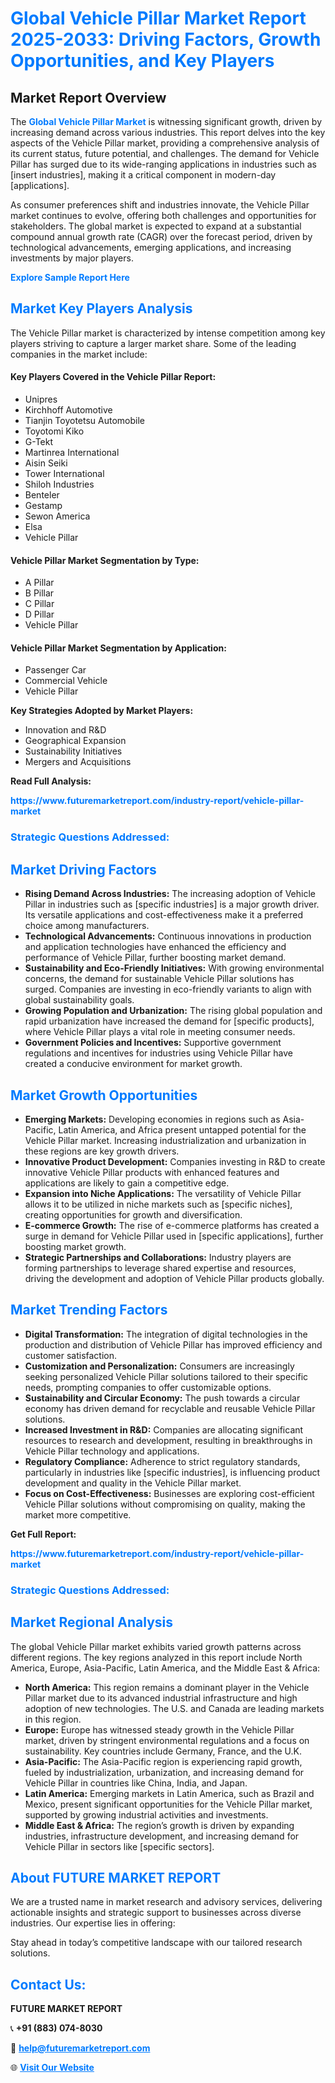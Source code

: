 <h1 style="color: #007BFF;">Global Vehicle Pillar Market Report 2025-2033: Driving Factors, Growth Opportunities, and Key Players</h1>

<section id="overview">
<h2>Market Report Overview</h2>
<p>The <a href="https://www.futuremarketreport.com/industry-report/vehicle-pillar-market" style="color: #007BFF; text-decoration: none;"><strong>Global Vehicle Pillar Market</strong></a> is witnessing significant growth, driven by increasing demand across various industries. This report delves into the key aspects of the Vehicle Pillar market, providing a comprehensive analysis of its current status, future potential, and challenges. The demand for Vehicle Pillar has surged due to its wide-ranging applications in industries such as [insert industries], making it a critical component in modern-day [applications].</p>
<p>As consumer preferences shift and industries innovate, the Vehicle Pillar market continues to evolve, offering both challenges and opportunities for stakeholders. The global market is expected to expand at a substantial compound annual growth rate (CAGR) over the forecast period, driven by technological advancements, emerging applications, and increasing investments by major players.</p>
</section>

<section id="overview">
<p><a href="https://www.futuremarketreport.com/request-sample/reportId=105499" style="color: #007BFF; text-decoration: none;"><strong>Explore Sample Report Here</strong></a></p>
</section>

<section id="key-players">
<h2 style="color: #007BFF;">Market Key Players Analysis</h2>
<p>The Vehicle Pillar market is characterized by intense competition among key players striving to capture a larger market share. Some of the leading companies in the market include:</p>
<h4>Key Players Covered in the Vehicle Pillar Report:</h4>
<ul><li>Unipres</li><li>Kirchhoff Automotive</li><li>Tianjin Toyotetsu Automobile</li><li>Toyotomi Kiko</li><li>G-Tekt</li><li>Martinrea International</li><li>Aisin Seiki</li><li>Tower International</li><li>Shiloh Industries</li><li>Benteler</li><li>Gestamp</li><li>Sewon America</li><li>Elsa</li><li>Vehicle Pillar</li></ul>
<h4>Vehicle Pillar Market Segmentation by Type:</h4>
<ul><li>A Pillar</li><li>B Pillar</li><li>C Pillar</li><li>D Pillar</li><li>Vehicle Pillar</li></ul>

<h4>Vehicle Pillar Market Segmentation by Application:</h4>
<ul><li>Passenger Car</li><li>Commercial Vehicle</li><li>Vehicle Pillar</li></ul>
<p><strong>Key Strategies Adopted by Market Players:</strong></p>
<ul>
<li>Innovation and R&D</li>
<li>Geographical Expansion</li>
<li>Sustainability Initiatives</li>
<li>Mergers and Acquisitions</li>
</ul>
</section>

<section>
<p><strong>Read Full Analysis: </strong></p><a href="https://www.futuremarketreport.com/industry-report/vehicle-pillar-market" style="color: #007BFF; text-decoration: none;"><strong>https://www.futuremarketreport.com/industry-report/vehicle-pillar-market</strong></a>
<h3 style="color: #007BFF;">Strategic Questions Addressed:</h3>
</section>

<section id="driving-factors">
<h2 style="color: #007BFF;">Market Driving Factors</h2>
<ul>
<li><strong>Rising Demand Across Industries:</strong> The increasing adoption of Vehicle Pillar in industries such as [specific industries] is a major growth driver. Its versatile applications and cost-effectiveness make it a preferred choice among manufacturers.</li>
<li><strong>Technological Advancements:</strong> Continuous innovations in production and application technologies have enhanced the efficiency and performance of Vehicle Pillar, further boosting market demand.</li>
<li><strong>Sustainability and Eco-Friendly Initiatives:</strong> With growing environmental concerns, the demand for sustainable Vehicle Pillar solutions has surged. Companies are investing in eco-friendly variants to align with global sustainability goals.</li>
<li><strong>Growing Population and Urbanization:</strong> The rising global population and rapid urbanization have increased the demand for [specific products], where Vehicle Pillar plays a vital role in meeting consumer needs.</li>
<li><strong>Government Policies and Incentives:</strong> Supportive government regulations and incentives for industries using Vehicle Pillar have created a conducive environment for market growth.</li>
</ul>
</section>

<section id="growth-opportunities">
<h2 style="color: #007BFF;">Market Growth Opportunities</h2>
<ul>
<li><strong>Emerging Markets:</strong> Developing economies in regions such as Asia-Pacific, Latin America, and Africa present untapped potential for the Vehicle Pillar market. Increasing industrialization and urbanization in these regions are key growth drivers.</li>
<li><strong>Innovative Product Development:</strong> Companies investing in R&D to create innovative Vehicle Pillar products with enhanced features and applications are likely to gain a competitive edge.</li>
<li><strong>Expansion into Niche Applications:</strong> The versatility of Vehicle Pillar allows it to be utilized in niche markets such as [specific niches], creating opportunities for growth and diversification.</li>
<li><strong>E-commerce Growth:</strong> The rise of e-commerce platforms has created a surge in demand for Vehicle Pillar used in [specific applications], further boosting market growth.</li>
<li><strong>Strategic Partnerships and Collaborations:</strong> Industry players are forming partnerships to leverage shared expertise and resources, driving the development and adoption of Vehicle Pillar products globally.</li>
</ul>
</section>

<section id="trending-factors">
<h2 style="color: #007BFF;">Market Trending Factors</h2>
<ul>
<li><strong>Digital Transformation:</strong> The integration of digital technologies in the production and distribution of Vehicle Pillar has improved efficiency and customer satisfaction.</li>
<li><strong>Customization and Personalization:</strong> Consumers are increasingly seeking personalized Vehicle Pillar solutions tailored to their specific needs, prompting companies to offer customizable options.</li>
<li><strong>Sustainability and Circular Economy:</strong> The push towards a circular economy has driven demand for recyclable and reusable Vehicle Pillar solutions.</li>
<li><strong>Increased Investment in R&D:</strong> Companies are allocating significant resources to research and development, resulting in breakthroughs in Vehicle Pillar technology and applications.</li>
<li><strong>Regulatory Compliance:</strong> Adherence to strict regulatory standards, particularly in industries like [specific industries], is influencing product development and quality in the Vehicle Pillar market.</li>
<li><strong>Focus on Cost-Effectiveness:</strong> Businesses are exploring cost-efficient Vehicle Pillar solutions without compromising on quality, making the market more competitive.</li>
</ul>
</section>

<section>
<p><strong>Get Full Report: </strong></p><a href="https://www.futuremarketreport.com/industry-report/vehicle-pillar-market" style="color: #007BFF; text-decoration: none;"><strong>https://www.futuremarketreport.com/industry-report/vehicle-pillar-market</strong></a>
<h3 style="color: #007BFF;">Strategic Questions Addressed:</h3>
</section>


<section id="regional-analysis">
<h2 style="color: #007BFF;">Market Regional Analysis</h2>
<p>The global Vehicle Pillar market exhibits varied growth patterns across different regions. The key regions analyzed in this report include North America, Europe, Asia-Pacific, Latin America, and the Middle East & Africa:</p>
<ul>
<li><strong>North America:</strong> This region remains a dominant player in the Vehicle Pillar market due to its advanced industrial infrastructure and high adoption of new technologies. The U.S. and Canada are leading markets in this region.</li>
<li><strong>Europe:</strong> Europe has witnessed steady growth in the Vehicle Pillar market, driven by stringent environmental regulations and a focus on sustainability. Key countries include Germany, France, and the U.K.</li>
<li><strong>Asia-Pacific:</strong> The Asia-Pacific region is experiencing rapid growth, fueled by industrialization, urbanization, and increasing demand for Vehicle Pillar in countries like China, India, and Japan.</li>
<li><strong>Latin America:</strong> Emerging markets in Latin America, such as Brazil and Mexico, present significant opportunities for the Vehicle Pillar market, supported by growing industrial activities and investments.</li>
<li><strong>Middle East & Africa:</strong> The region’s growth is driven by expanding industries, infrastructure development, and increasing demand for Vehicle Pillar in sectors like [specific sectors].</li>
</ul>
</section>

<footer>
<h2 style="color: #007BFF;">About FUTURE MARKET REPORT</h2>
<p>We are a trusted name in market research and advisory services, delivering actionable insights and strategic support to businesses across diverse industries. Our expertise lies in offering:</p>

<p>Stay ahead in today’s competitive landscape with our tailored research solutions.</p>

<h2 style="color: #007BFF;">Contact Us:</h2>
<p><strong>FUTURE MARKET REPORT</strong></p>
<p>📞 <strong>+91 (883) 074-8030</strong></p>
<p>📧 <strong><a href="mailto:help@futuremarketreport.com" style="color: #007BFF;">help@futuremarketreport.com</a></strong></p>
<p>🌐 <strong><a href="https://www.futuremarketreport.com/" style="color: #007BFF;">Visit Our Website</a></strong></p>
</footer>